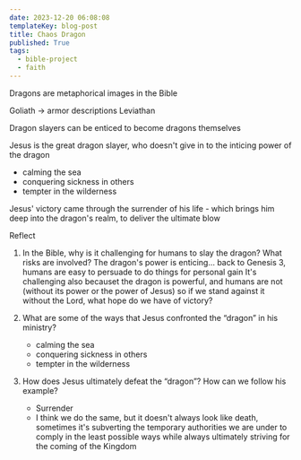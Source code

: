 ```yaml
---
date: 2023-12-20 06:08:08
templateKey: blog-post
title: Chaos Dragon
published: True
tags:
  - bible-project
  - faith
---
```


Dragons are metaphorical images in the Bible

Goliath -> armor descriptions
Leviathan

Dragon slayers can be enticed to become dragons themselves

Jesus is the great dragon slayer, who doesn't give in to the inticing power of the dragon

- calming the sea
- conquering sickness in others
- tempter in the wilderness

Jesus' victory came through the surrender of his life - which brings him deep
into the dragon's realm, to deliver the ultimate blow

Reflect

1. In the Bible, why is it challenging for humans to slay the dragon? What risks are involved?
   The dragon's power is enticing... back to Genesis 3, humans are easy to persuade to do things for personal gain
   It's challenging also becauset the dragon is powerful, and humans are not
   (without its power or the power of Jesus) so if we stand against it without
   the Lord, what hope do we have of victory?

2. What are some of the ways that Jesus confronted the “dragon” in his ministry?

   - calming the sea
   - conquering sickness in others
   - tempter in the wilderness

3. How does Jesus ultimately defeat the “dragon”? How can we follow his example?
   - Surrender
   - I think we do the same, but it doesn't always look like death, sometimes it's
     subverting the temporary authorities we are under to comply in the least
     possible ways while always ultimately striving for the coming of the Kingdom
